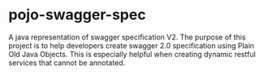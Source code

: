# pojo-swagger-spec
A java representation of swagger specification V2.
The purpose of this project is to help developers create swagger 2.0 specification using Plain Old Java Objects. This is especially helpful when creating dynamic restful services that cannot be annotated.
